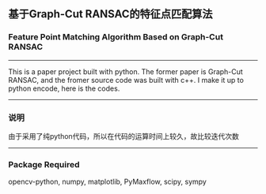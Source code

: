 ## 基于Graph-Cut RANSAC的特征点匹配算法
### Feature Point Matching Algorithm Based on Graph-Cut RANSAC
---

This is a paper project built with python. The former paper is Graph-Cut RANSAC, and the fromer source code was built with c++. I make it up to python encode, here is the codes.

---
### 说明
由于采用了纯python代码，所以在代码的运算时间上较久，故比较迭代次数

---
### Package Required
opencv-python, numpy, matplotlib, PyMaxflow, scipy, sympy